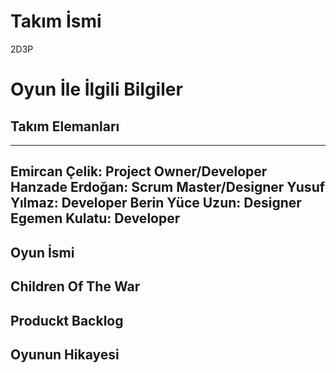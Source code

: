 # **Takım İsmi**
2D3P
# Oyun İle İlgili Bilgiler

## Takım Elemanları
---------------------------------------------------------------
Emircan Çelik: Project Owner/Developer
Hanzade Erdoğan: Scrum Master/Designer
Yusuf Yılmaz: Developer
Berin Yüce Uzun: Designer
Egemen Kulatu: Developer
---------------------------------------------------------------
Oyun İsmi
-------------------------------
Children Of The War
---------------------------------------------------------------


Produckt Backlog
---------------------------------------------------------------


Oyunun Hikayesi
---------------------------------------------------------------

